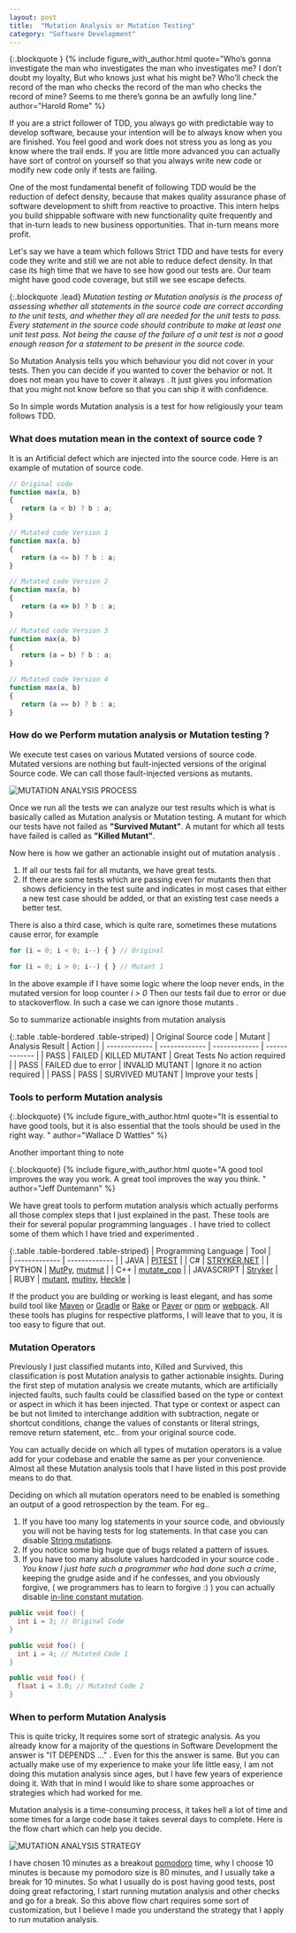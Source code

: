 ```yaml
---
layout: post
title:  "Mutation Analysis or Mutation Testing"
category: "Software Development"
---
```


{:.blockquote }
{% include 
    figure_with_author.html 
    quote="Who’s gonna investigate the man who investigates the man who investigates me? I don’t doubt my loyalty, But who knows just what his might be? Who’ll check the record of the man who checks the record of the man who checks the record of mine? Seems to me there’s gonna be an awfully long line." 
    author="Harold Rome"
%}

If you are a strict follower of TDD, you always go with predictable way to develop software, because your intention will be to always know when you are finished. 
You feel good and work does not stress you as long as you know where the trail ends. If you are little more advanced  you can actually have sort of control on yourself so that you always write new code or modify new code only if tests are failing.

One of the most fundamental benefit of following TDD would be the reduction of defect density, 
because that makes quality assurance phase of software development to shift from reactive to proactive. 
This intern helps you build shippable software with new functionality quite frequently and that in-turn leads to new business opportunities. That in-turn means more profit.

Let's say we have a team which follows Strict TDD and have tests for every code they write and still we are not able to reduce defect density. 
In that case its high time that we have to see how good our tests are. Our team might have good code coverage, but still we see escape defects. 

{:.blockquote .lead}
_Mutation testing or Mutation analysis is the process of assessing whether all statements in the source code are correct according to the unit tests, 
and whether they all are needed for the unit tests to pass. Every statement in the source code should contribute to make at least one unit test pass. 
Not being the cause of the failure of a unit test is not a good enough reason for a statement to be present in the source code._

So Mutation Analysis tells you which behaviour you did not cover in your tests. Then you can decide if you wanted to cover the behavior or not. 
It does not mean you have to cover it always . It just gives you information that you might not know before so that you can ship it with confidence.

So In simple words Mutation analysis is a test for how religiously your team follows TDD. 

### What does mutation mean in the context of source code ? 

It is an Artificial defect which are injected into the source code. Here is an example of mutation of source code.

```js
// Original code
function max(a, b) 
{
   return (a < b) ? b : a;
}

// Mutated code Version 1
function max(a, b)
{
   return (a <= b) ? b : a;
}

// Mutated code Version 2
function max(a, b) 
{
   return (a => b) ? b : a;
}

// Mutated code Version 3
function max(a, b)
{
   return (a = b) ? b : a;
}

// Mutated code Version 4
function max(a, b)
{
   return (a == b) ? b : a;
}
```

### How do we Perform mutation analysis or Mutation testing ? 

We execute test cases on various Mutated versions of source code. 
Mutated versions are nothing but fault-injected versions of the original Source code. We can call those fault-injected versions as mutants.

![MUTATION ANALYSIS PROCESS](/assets/post_images/MUTATION_ANALYSIS.png)

Once we run all the tests we can analyze our test results which is what is basically called as Mutation analysis or Mutation testing. 
A mutant for which our tests have not failed as **"Survived Mutant"**. A mutant for which all tests have failed is called as **"Killed Mutant"**. 

Now here is how we gather an actionable insight out of mutation analysis . 

1. If all our tests fail for all mutants, we have great tests. 
2. If there are some tests which are passing even for mutants then that shows deficiency in the test suite and indicates in most cases that either a new test case should be added, 
or that an existing test case needs a better test. 

There is also a third case, which is quite rare, sometimes these mutations cause error, for example 

```typescript
for (i = 0; i < 0; i--) { } // Original 

for (i = 0; i > 0; i--) { } // Mutant 1
```

In the above example if I have some logic where the loop never ends, in the mutated version for loop counter _i > 0_  Then our tests fail due to error or due to stackoverflow.
In such a case we can ignore those mutants .

So to summarize actionable insights from mutation analysis 

{:.table .table-bordered .table-striped}
| Original Source code  | Mutant |   Analysis Result   | Action |
| ------------- | ------------- | ------------- | ------------- | 
| PASS | FAILED | KILLED MUTANT  | Great Tests No action required |
| PASS | FAILED due to error | INVALID MUTANT | Ignore it no action required |
| PASS | PASS | SURVIVED MUTANT | Improve your tests |



### Tools to perform Mutation analysis

{:.blockquote}
{% include 
    figure_with_author.html 
    quote="It is essential to have good tools, but it is also essential that the tools should be used in the right way. " 
    author="Wallace D Wattles"
%}

Another important thing to note

{:.blockquote}
{% include 
    figure_with_author.html 
    quote="A good tool improves the way you work. A great tool improves the way you think. " 
    author="Jeff Duntemann"
%}


We have great tools to perform mutation analysis which actually performs all those complex steps that I just explained in the past. These tools are their for several popular programming languages .
I have tried to collect some of them which I have tried and experimented . 

{:.table .table-bordered .table-striped}
| Programming Language  | Tool |  
| ------------- | ------------- | 
| JAVA | [PITEST](https://pitest.org/) | 
| C# | [STRYKER.NET](https://stryker-mutator.io/docs/stryker-net/Introduction/) | 
| PYTHON | [MutPy](https://pypi.org/project/MutPy/), [mutmut](https://pypi.org/project/mutmut/) | 
| C++ | [mutate_cpp](https://github.com/nlohmann/mutate_cpp) | 
| JAVASCRIPT | [Stryker](https://stryker-mutator.io/docs/stryker/getting-started) |  
| RUBY | [mutant](https://github.com/mbj/mutant), [mutiny](https://github.com/ruby-mutiny/mutiny), [Heckle](https://ruby.sadi.st/Heckle.html) | 

If the product you are building or working is least elegant, and has some build tool like [Maven](http://maven.apache.org/) or [Gradle](https://gradle.org/) or [Rake](https://ruby.github.io/rake/) or [Paver](https://paver.readthedocs.io/en/latest/) or [npm](https://www.npmjs.com/) or [webpack](https://webpack.js.org/). 
All these tools has plugins for respective platforms, I will leave that to you, it is too easy to figure that out. 

### Mutation Operators 

Previously I just classified mutants into, Killed and Survived, this classification is post Mutation analysis to gather actionable insights. 
During the first step of mutation analysis we create mutants, which are artificially injected faults, such faults could be classified based on the type or context or aspect in which it has been injected.
That type or context or aspect can be but not limited to interchange addition with subtraction, negate or shortcut conditions, change the values of constants or literal strings, remove return statement, etc.. from your original source code.

You can actually decide on which all types of mutation operators is a value add for your codebase and enable the same as per your convenience.
Almost all these Mutation analysis tools that I have listed in this post provide means to do that.

Deciding on which all mutation operators need to be enabled is something an output of a good retrospection by the team. 
For eg.. 

1. If you have too many log statements in your source code, and obviously you will not be having tests for log statements. In that case you can disable [String mutations](https://stryker-mutator.io/docs/mutation-testing-elements/supported-mutators/#string-literal). 
2. If you notice some big huge que of bugs related a pattern of issues.
3. If you have too many absolute values hardcoded in your source code . _You know I just hate such a programmer who had done such a crime_, keeping the grudge aside and if he confesses, and you obviously forgive, ( we programmers has to learn to forgive :) ) you can actually disable [in-line constant mutation](https://pitest.org/quickstart/mutators/#INLINE_CONSTS).

```java 
public void foo() {
  int i = 3; // Original Code
}
```

```java 
public void foo() {
  int i = 4; // Mutated Code 1
}
```

```java 
public void foo() {
  float i = 3.0; // Mutated Code 2
}
```


### When to perform Mutation Analysis 

This is quite tricky, It requires some sort of strategic analysis. As you already know for a majority of the questions in Software Development the answer is "IT DEPENDS ..." . 
Even for this the answer is same. But you can actually make use of my experience to make your life little easy, I am not doing this mutation analysis since ages, but I have few years of experience doing it. 
With that in mind I would like to share some approaches or strategies which had worked for me. 

Mutation analysis is a time-consuming process, it takes hell a lot of time and some times for a large code base it takes several days to complete. Here is the flow chart which can help you decide. 
 
![MUTATION ANALYSIS STRATEGY](/assets/post_images/mutation-desicion.png)

I have chosen 10 minutes as a breakout [pomodoro](https://en.wikipedia.org/wiki/Pomodoro_Technique) time, why I choose 10 minutes is because my pomodoro size is 80 minutes, and I usually take a break for 10 minutes.
So what I usually do is post having good tests, post doing great refactoring, I start running mutation analysis and other checks and go for a break. 
So this above flow chart requires some sort of customization, but I believe I made you understand the strategy that I apply to run mutation analysis.
